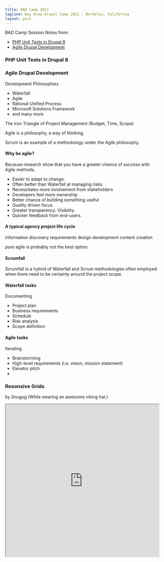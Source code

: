 ```yaml
---
title: BAD Camp 2013
tagline: Bay Area Drupal Camp 2013 - Berkeley, California
layout: post
---
```

BAD Camp Session Notes from:

* [PHP Unit Tests in Drupal 8](#php-unit-tests-in-drupal-8)
* [Agile Drupal Development](#agile-drupal-development)


### PHP Unit Tests in Drupal 8


### Agile Drupal Development

Development Philosophies

* Waterfall
* Agile
* Rational Unified Process
* Microsoft Solutions Framework
* and many more

The Iron Triangle of Project Management
(Budget, Time, Scope)

Agile is a philosophy, a way of thinking.

Scrum is an example of a methodology under the Agile philosophy.

#### Why be agile?

Because research show that you have a greater chance of success with Agile methods.

* Easier to adapt to change.
* Often better than Waterfall at managing risks.
* Necessitates more involvement from stakeholders
* Developers feel more ownership
* Better chance of building something useful
* Quality driven focus
* Greater transparency. Visibility.
* Quicker feedback from end-users.

#### A typical agency project life cycle
information discovery
requirements
design
development
content creation

*pure* agile is probably not the best option.

#### Scrumfall

Scrumfall is a hybrid of Waterfall and Scrum methodologies often employed when there need to be certainty around the project scope.

#### Waterfall tasks

Documenting

* Project plan
* Business requirements
* Schedule
* Risk analysis
* Scope definition 

#### Agile tasks

Iterating

* Brainstorming
* High-level requirements (i.e.  vision, mission statement)
* Elevator pitch
* 

### Resonsive Grids

by Snugug (While wearing an awesome viking hat.)

<iframe src="http://snugug.github.io/responsive-grids/" width="100%" height="auto" style="min-height: 500px;"></iframe>
